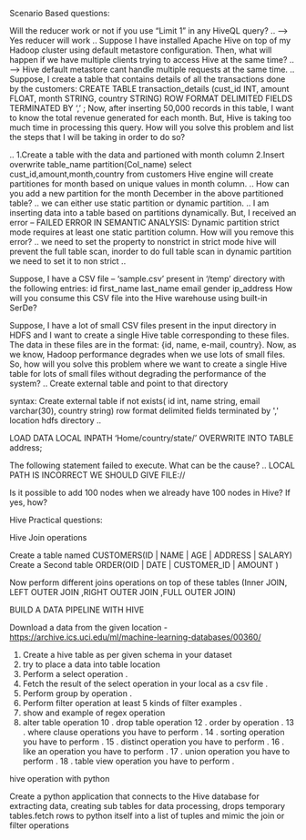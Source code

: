 Scenario Based questions:

Will the reducer work or not if you use “Limit 1” in any HiveQL query?
..
--> Yes reducer will work
..
Suppose I have installed Apache Hive on top of my Hadoop cluster using default metastore configuration. Then, what will happen if we have multiple clients trying to access Hive at the same time? 
..
--> Hive default metastore cant handle multiple requests at the same time.
..
Suppose, I create a table that contains details of all the transactions done by the customers: CREATE TABLE transaction_details (cust_id INT, amount FLOAT, month STRING, country STRING) ROW FORMAT DELIMITED FIELDS TERMINATED BY ‘,’ ;
Now, after inserting 50,000 records in this table, I want to know the total revenue generated for each month. But, Hive is taking too much time in processing this query. How will you solve this problem and list the steps that I will be taking in order to do so?

..
1.Create a table with the data and partioned with month column
2.Insert overwrite table_name partition(Col_name) select cust_id,amount,month,country from  customers
Hive engine will create partitiones for month based on unique values in month column.
..
How can you add a new partition for the month December in the above partitioned table?
..
we can either use static partition or dynamic partition.
..
I am inserting data into a table based on partitions dynamically. But, I received an error – FAILED ERROR IN SEMANTIC ANALYSIS: Dynamic partition strict mode requires at least one static partition column. How will you remove this error?
..
we need to set the property to nonstrict
in strict mode hive will prevent the full table scan, inorder to do full table scan in dynamic partition we need to set it to non strict
..

Suppose, I have a CSV file – ‘sample.csv’ present in ‘/temp’ directory with the following entries:
id first_name last_name email gender ip_address
How will you consume this CSV file into the Hive warehouse using built-in SerDe?


Suppose, I have a lot of small CSV files present in the input directory in HDFS and I want to create a single Hive table corresponding to these files. The data in these files are in the format: {id, name, e-mail, country}. Now, as we know, Hadoop performance degrades when we use lots of small files.
So, how will you solve this problem where we want to create a single Hive table for lots of small files without degrading the performance of the system?
..
Create external table and point to that directory

syntax:
Create  external table if not exists(
id int,
name string,
email varchar(30),
country string)
row format delimited
fields terminated by ','
location hdfs directory
..


LOAD DATA LOCAL INPATH ‘Home/country/state/’
OVERWRITE INTO TABLE address;

The following statement failed to execute. What can be the cause?
..
LOCAL PATH IS INCORRECT WE SHOULD GIVE FILE://


Is it possible to add 100 nodes when we already have 100 nodes in Hive? If yes, how?















Hive Practical questions:

Hive Join operations

Create a  table named CUSTOMERS(ID | NAME | AGE | ADDRESS   | SALARY)
Create a Second  table ORDER(OID | DATE | CUSTOMER_ID | AMOUNT
)

Now perform different joins operations on top of these tables
(Inner JOIN, LEFT OUTER JOIN ,RIGHT OUTER JOIN ,FULL OUTER JOIN)

BUILD A DATA PIPELINE WITH HIVE

Download a data from the given location - 
https://archive.ics.uci.edu/ml/machine-learning-databases/00360/

1. Create a hive table as per given schema in your dataset 
2. try to place a data into table location
3. Perform a select operation . 
4. Fetch the result of the select operation in your local as a csv file . 
5. Perform group by operation . 
7. Perform filter operation at least 5 kinds of filter examples . 
8. show and example of regex operation
9. alter table operation 
10 . drop table operation
12 . order by operation . 
13 . where clause operations you have to perform . 
14 . sorting operation you have to perform . 
15 . distinct operation you have to perform . 
16 . like an operation you have to perform . 
17 . union operation you have to perform . 
18 . table view operation you have to perform . 






hive operation with python

Create a python application that connects to the Hive database for extracting data, creating sub tables for data processing, drops temporary tables.fetch rows to python itself into a list of tuples and mimic the join or filter operations

